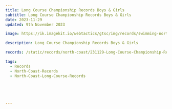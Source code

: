 ```yaml
---
title: Long Course Championship Records Boys & Girls
subtitle: Long Course Championship Records Boys & Girls
date: 2023-11-29
updated: 9th November 2023

image: https://ik.imagekit.io/webtactics/gtsc/img/records/swimming-north-coast-400x600.jpg

description: Long Course Championship Records Boys & Girls

records: /static/records/north-coast/231129-Long-Course-Championship-Records-Boys-Girls.pdf

tags:
  - Records
  - North-Coast-Records
  - North-Coast-Long-Course-Records





---
```





